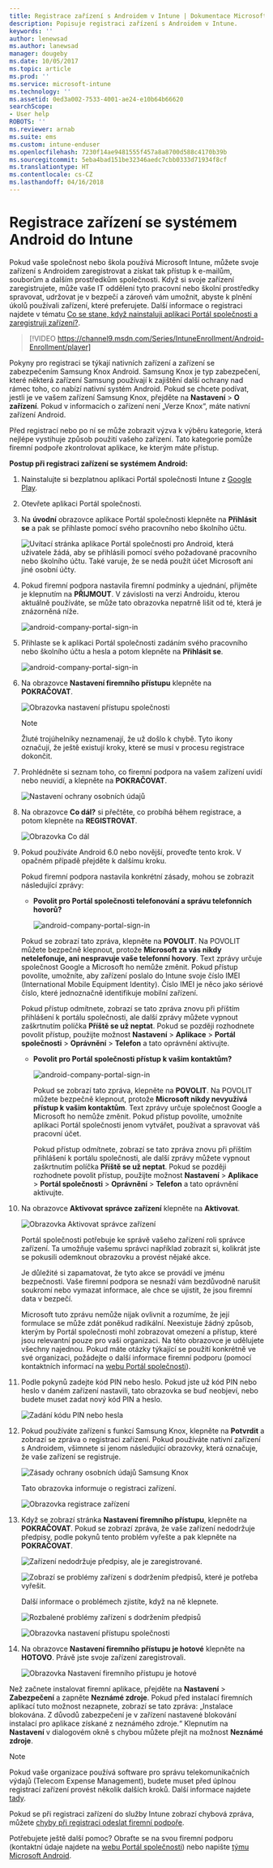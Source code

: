 ```yaml
---
title: Registrace zařízení s Androidem v Intune | Dokumentace Microsoftu
description: Popisuje registraci zařízení s Androidem v Intune.
keywords: ''
author: lenewsad
ms.author: lanewsad
manager: dougeby
ms.date: 10/05/2017
ms.topic: article
ms.prod: ''
ms.service: microsoft-intune
ms.technology: ''
ms.assetid: 0ed3a002-7533-4001-ae24-e10b64b66620
searchScope:
- User help
ROBOTS: ''
ms.reviewer: arnab
ms.suite: ems
ms.custom: intune-enduser
ms.openlocfilehash: 7230f14ae9481555f457a8a8700d588c4170b39b
ms.sourcegitcommit: 5eba4bad151be32346aedc7cbb0333d71934f8cf
ms.translationtype: HT
ms.contentlocale: cs-CZ
ms.lasthandoff: 04/16/2018
---
```

# <a name="enroll-your-android-device-in-intune"></a>Registrace zařízení se systémem Android do Intune

Pokud vaše společnost nebo škola používá Microsoft Intune, můžete svoje zařízení s Androidem zaregistrovat a získat tak přístup k e-mailům, souborům a dalším prostředkům společnosti. Když si svoje zařízení zaregistrujete, může vaše IT oddělení tyto pracovní nebo školní prostředky spravovat, udržovat je v bezpečí a zároveň vám umožnit, abyste k plnění úkolů používali zařízení, které preferujete. Další informace o registraci najdete v tématu [Co se stane, když nainstaluji aplikaci Portál společnosti a zaregistruji zařízení?](what-happens-if-you-install-the-Company-Portal-app-and-enroll-your-device-in-intune-android.md).

> [!VIDEO https://channel9.msdn.com/Series/IntuneEnrollment/Android-Enrollment/player]

Pokyny pro registraci se týkají nativních zařízení a zařízení se zabezpečením Samsung Knox Android. Samsung Knox je typ zabezpečení, které některá zařízení Samsung používají k zajištění další ochrany nad rámec toho, co nabízí nativní systém Android. Pokud se chcete podívat, jestli je ve vašem zařízení Samsung Knox, přejděte na **Nastavení** > **O zařízení**. Pokud v informacích o zařízení není „Verze Knox“, máte nativní zařízení Android.

Před registrací nebo po ní se může zobrazit výzva k výběru kategorie, která nejlépe vystihuje způsob použití vašeho zařízení. Tato kategorie pomůže firemní podpoře zkontrolovat aplikace, ke kterým máte přístup.

**Postup při registraci zařízení se systémem Android:**

1. Nainstalujte si bezplatnou aplikaci Portál společnosti Intune z [Google Play](http://play.google.com/store/apps/details?id=com.microsoft.windowsintune.companyportal).

2. Otevřete aplikaci Portál společnosti.

3. Na **úvodní** obrazovce aplikace Portál společnosti klepněte na **Přihlásit se** a pak se přihlaste pomocí svého pracovního nebo školního účtu.

   ![Uvítací stránka aplikace Portál společnosti pro Android, která uživatele žádá, aby se přihlásili pomocí svého požadované pracovního nebo školního účtu. Také varuje, že se nedá použít účet Microsoft ani jiné osobní účty.](./media/and-enroll-0-welcome-screen.png)   

4. Pokud firemní podpora nastavila firemní podmínky a ujednání, přijměte je klepnutím na **PŘIJMOUT**. V závislosti na verzi Androidu, kterou aktuálně používáte, se může tato obrazovka nepatrně lišit od té, která je znázorněná níže.

   ![android-company-portal-sign-in](./media/and-enroll-3-accept-terms.png)

5. Přihlaste se k aplikaci Portál společnosti zadáním svého pracovního nebo školního účtu a hesla a potom klepněte na **Přihlásit se**.

   ![android-company-portal-sign-in](./media/and-enroll-2-cp-sign-in.png)

6. Na obrazovce **Nastavení firemního přístupu** klepněte na **POKRAČOVAT**.

   ![Obrazovka nastavení přístupu společnosti](/intune/media/android_cp_enroll_01_1709_new.png)

   > [!NOTE]
   > Žluté trojúhelníky neznamenají, že už došlo k chybě. Tyto ikony označují, že ještě existují kroky, které se musí v procesu registrace dokončit.

7. Prohlédněte si seznam toho, co firemní podpora na vašem zařízení uvidí nebo neuvidí, a klepněte na **POKRAČOVAT**.

   ![Nastavení ochrany osobních údajů](/intune/media/android_cp_enroll_02_after_1710.png)

8. Na obrazovce **Co dál?** si přečtěte, co probíhá během registrace, a potom klepněte na **REGISTROVAT**.

   ![Obrazovka Co dál](/intune/media/android_cp_enroll_03_after_1710.png)

9. Pokud používáte Android 6.0 nebo novější, proveďte tento krok. V opačném případě přejděte k dalšímu kroku.

   Pokud firemní podpora nastavila konkrétní zásady, mohou se zobrazit následující zprávy:
   - **Povolit pro Portál společnosti telefonování a správu telefonních hovorů?**

     ![android-company-portal-sign-in](./media/and-enroll-3a-allow-phone-access.png)

   Pokud se zobrazí tato zpráva, klepněte na **POVOLIT**. Na POVOLIT můžete bezpečně klepnout, protože **Microsoft za vás nikdy netelefonuje, ani nespravuje vaše telefonní hovory**. Text zprávy určuje společnost Google a Microsoft ho nemůže změnit. Pokud přístup povolíte, umožníte, aby zařízení poslalo do Intune svoje číslo IMEI (International Mobile Equipment Identity). Číslo IMEI je něco jako sériové číslo, které jednoznačně identifikuje mobilní zařízení.

   Pokud přístup odmítnete, zobrazí se tato zpráva znovu při příštím přihlášení k portálu společnosti, ale další zprávy můžete vypnout zaškrtnutím políčka **Příště se už neptat**. Pokud se později rozhodnete povolit přístup, použijte možnost **Nastavení** &gt; **Aplikace** &gt; **Portál společnosti** &gt; **Oprávnění** &gt; **Telefon** a tato oprávnění aktivujte.

   - **Povolit pro Portál společnosti přístup k vašim kontaktům?**

     ![android-company-portal-sign-in](./media/and-enroll-3b-allow-contacts-access.png)

     Pokud se zobrazí tato zpráva, klepněte na **POVOLIT**. Na POVOLIT můžete bezpečně klepnout, protože **Microsoft nikdy nevyužívá přístup k vašim kontaktům**. Text zprávy určuje společnost Google a Microsoft ho nemůže změnit. Pokud přístup povolíte, umožníte aplikaci Portál společnosti jenom vytvářet, používat a spravovat váš pracovní účet.

     Pokud přístup odmítnete, zobrazí se tato zpráva znovu při příštím přihlášení k portálu společnosti, ale další zprávy můžete vypnout zaškrtnutím políčka **Příště se už neptat**. Pokud se později rozhodnete povolit přístup, použijte možnost **Nastavení** &gt; **Aplikace** &gt; **Portál společnosti** &gt; **Oprávnění** &gt; **Telefon** a tato oprávnění aktivujte.

10. Na obrazovce **Aktivovat správce zařízení** klepněte na **Aktivovat**.

    ![Obrazovka Aktivovat správce zařízení](./media/and-enroll-5-activate.png)

    Portál společnosti potřebuje ke správě vašeho zařízení roli správce zařízení. Ta umožňuje vašemu správci například zobrazit si, kolikrát jste se pokusili odemknout obrazovku a provést nějaké akce.

    Je důležité si zapamatovat, že tyto akce se provádí ve jménu bezpečnosti. Vaše firemní podpora se nesnaží vám bezdůvodně narušit soukromí nebo vymazat informace, ale chce se ujistit, že jsou firemní data v bezpečí.

    Microsoft tuto zprávu nemůže nijak ovlivnit a rozumíme, že její formulace se může zdát poněkud radikální. Neexistuje žádný způsob, kterým by Portál společnosti mohl zobrazovat omezení a přístup, které jsou relevantní pouze pro vaši organizaci. Na této obrazovce je udělujete všechny najednou. Pokud máte otázky týkající se použití konkrétně ve své organizaci, požádejte o další informace firemní podporu (pomocí kontaktních informací na [webu Portál společnosti](https://portal.manage.microsoft.com#HelpDeskDialog)).

11. Podle pokynů zadejte kód PIN nebo heslo. Pokud jste už kód PIN nebo heslo v daném zařízení nastavili, tato obrazovka se buď neobjeví, nebo budete muset zadat nový kód PIN a heslo.

    ![Zadání kódu PIN nebo hesla](./media/and-enroll-6-PIN-native.png)

12. Pokud používáte zařízení s funkcí Samsung Knox, klepněte na **Potvrdit** a zobrazí se zpráva o registraci zařízení. Pokud používáte nativní zařízení s Androidem, všimnete si jenom následující obrazovky, která označuje, že vaše zařízení se registruje.

    ![Zásady ochrany osobních údajů Samsung Knox](./media/and-enroll-7-knox-privacy-policy.png)

    Tato obrazovka informuje o registraci zařízení.

    ![Obrazovka registrace zařízení](./media/and-enroll-8-device-enrolling.png)

13. Když se zobrazí stránka **Nastavení firemního přístupu**, klepněte na **POKRAČOVAT**. Pokud se zobrazí zpráva, že vaše zařízení nedodržuje předpisy, podle pokynů tento problém vyřešte a pak klepněte na **POKRAČOVAT**.

    ![Zařízení nedodržuje předpisy, ale je zaregistrované.](/intune/media/android_cp_enroll_05_post_1709.png)

    ![Zobrazí se problémy zařízení s dodržením předpisů, které je potřeba vyřešit.](/intune/media/android_cp_enroll_03_post_1709.png)

    Další informace o problémech zjistíte, když na ně klepnete.

    ![Rozbalené problémy zařízení s dodržením předpisů](/intune/media/android_cp_enroll_04_post_1709.png)

    ![Obrazovka nastavení přístupu společnosti](./media/and-enroll-9d-comp-access-setup.png)  

14. Na obrazovce **Nastavení firemního přístupu je hotové** klepněte na **HOTOVO**. Právě jste svoje zařízení zaregistrovali.

    ![Obrazovka Nastavení firemního přístupu je hotové](./media/and-enroll-10-comp-access-setup-complete.png)

Než začnete instalovat firemní aplikace, přejděte na **Nastavení** &gt; **Zabezpečení** a zapněte **Neznámé zdroje**. Pokud před instalací firemních aplikací tuto možnost nezapnete, zobrazí se tato zpráva: „Instalace blokována. Z důvodů zabezpečení je v zařízení nastavené blokování instalací pro aplikace získané z neznámého zdroje.“ Klepnutím na **Nastavení** v dialogovém okně s chybou můžete přejít na možnost **Neznámé zdroje**.

> [!Note]
> Pokud vaše organizace používá software pro správu telekomunikačních výdajů (Telecom Expense Management), budete muset před úplnou registrací zařízení provést několik dalších kroků. Další informace najdete [tady](enroll-your-device-with-telecom-expense-management-android.md).

Pokud se při registraci zařízení do služby Intune zobrazí chybová zpráva, můžete [chyby při registraci odeslat firemní podpoře](send-enrollment-errors-to-your-it-admin-android.md).

Potřebujete ještě další pomoc? Obraťte se na svou firemní podporu (kontaktní údaje najdete na [webu Portál společnosti](https://portal.manage.microsoft.com#HelpDeskDialog)) nebo napište <a href="mailto:wintunedroidfbk@microsoft.com?subject=I'm having trouble with enrolling my Android device&body=Describe the issue you're experiencing here.">týmu Microsoft Android</a>.

